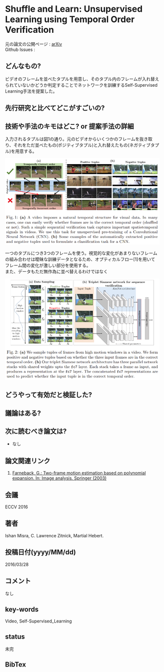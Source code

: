 # Shuffle and Learn: Unsupervised Learning using Temporal Order Verification

元の論文の公開ページ : [arXiv](https://arxiv.org/abs/1603.08561)  
Github Issues : 

## どんなもの?
ビデオのフレームを並べたタプルを用意し、そのタプル内のフレームが入れ替えられていないかどうか判定することでネットワークを訓練するSelf-Supervised Learning手法を提案した。

## 先行研究と比べてどこがすごいの?

## 技術や手法のキモはどこ? or 提案手法の詳細
入力されるタプルは図1の通り。元のビデオからいくつかのフレームを抜き取り、それをただ並べたもの(ポジティブタプル)と入れ替えたもの(ネガティブタプル)を用意する。

![fig1](img/SaLULuTOV/fig1.png)

一つのタプルにつき3つのフレームを使う。視覚的な変化があまりないフレームの組み合わせは曖昧な訓練データとなるため、オプティカルフロー[1]を用いてフレーム間の変化が激しい部分を使用する。  
また、データもただ無作為に並べ替えるわけではなく

![fig2](img/SaLULuTOV/fig2.png)

## どうやって有効だと検証した?

## 議論はある?

## 次に読むべき論文は?
- なし

## 論文関連リンク
1. [Farneback, G.: Two-frame motion estimation based on polynomial expansion. In: Image analysis. Springer (2003)](http://www.diva-portal.org/smash/get/diva2:273847/FULLTEXT01.pdf)

## 会議
ECCV 2016

## 著者
Ishan Misra, C. Lawrence Zitnick, Martial Hebert.

## 投稿日付(yyyy/MM/dd)
2016/03/28

## コメント
なし

## key-words
Video, Self-Supervised_Learning

## status
未完

## BibTex
